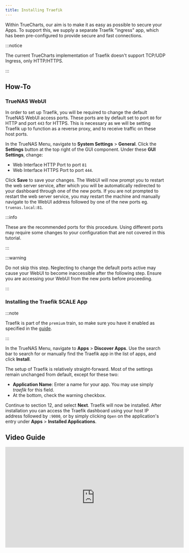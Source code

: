 ```yaml
---
title: Installing Traefik
---
```


Within TrueCharts, our aim is to make it as easy as possible to secure your Apps.
To support this, we supply a separate Traefik "ingress" app, which has been pre-configured to provide secure and fast connections.

:::notice

The current TrueCharts implementation of Traefik doesn't support TCP/UDP Ingress, only HTTP/HTTPS.

:::

## How-To

### TrueNAS WebUI

In order to set up Traefik, you will be required to change the default TrueNAS WebUI access ports.
These ports are by default set to port `80` for HTTP and port `443` for HTTPS.
This is necessary as we will be setting Traefik up to function as a reverse proxy, and to receive traffic on these host ports.

In the TrueNAS Menu, navigate to **System Settings** > **General**. Click the **Settings** button at the top right of the GUI component.
Under these **GUI Settings**, change:

- Web Interface HTTP Port to port `81`
- Web Interface HTTPS Port to port `444`.

Click **Save** to save your changes. The WebUI will now prompt you to restart the web server service,
after which you will be automatically redirected to your dashboard through one of the new ports.
If you are not prompted to restart the web server service, you may restart the machine and manually navigate
to the WebUI address followed by one of the new ports eg. `truenas.local:81`.

:::info

These are the recommended ports for this procedure. Using different ports may require some
changes to your configuration that are not covered in this tutorial.

:::

:::warning

Do not skip this step. Neglecting to change the default ports active may cause your WebUI to become inaccessible after the following step.
Ensure you are accessing your WebUI from the new ports before proceeding.

:::

### Installing the Traefik SCALE App

:::note

Traefik is part of the `premium` train, so make sure you have it enabled as specified in the [guide](../../../manual/SCALE/guides/getting-started.md#adding-truecharts). 

:::

In the TrueNAS Menu, navigate to **Apps** > **Discover Apps**. Use the search bar to search for or manually
find the Traefik app in the list of apps, and click **Install**.

The setup of Traefik is relatively straight-forward. Most of the settings remain unchanged from default, except for these two:

- **Application Name**: Enter a name for your app. You may use simply _traefik_ for this field.
- At the bottom, check the warning checkbox.

Continue to section 12, and select **Next**. Traefik will now be installed.
After installation you can access the Traefik dashboard using your host IP address followed by `:9000`, or by simply clicking `Open` on the application's entry under **Apps** > **Installed Applications**.

## Video Guide

<iframe width="560" height="315" src="https://www.youtube.com/embed/bWNPfrKjawI" title="YouTube video player" frameBorder="0" allow="accelerometer; autoplay; clipboard-write; encrypted-media; gyroscope; picture-in-picture" allowFullScreen></iframe>
